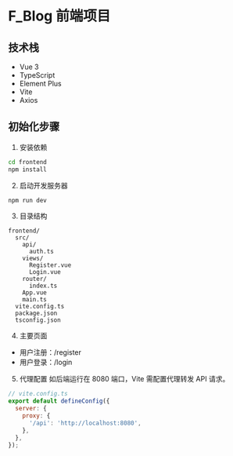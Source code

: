 # F_Blog 前端项目

## 技术栈
- Vue 3
- TypeScript
- Element Plus
- Vite
- Axios

## 初始化步骤

1. 安装依赖

```bash
cd frontend
npm install
```

2. 启动开发服务器

```bash
npm run dev
```

3. 目录结构

```
frontend/
  src/
    api/
      auth.ts
    views/
      Register.vue
      Login.vue
    router/
      index.ts
    App.vue
    main.ts
  vite.config.ts
  package.json
  tsconfig.json
```

4. 主要页面
- 用户注册：/register
- 用户登录：/login

5. 代理配置
如后端运行在 8080 端口，Vite 需配置代理转发 API 请求。

```js
// vite.config.ts
export default defineConfig({
  server: {
    proxy: {
      '/api': 'http://localhost:8080',
    },
  },
});
``` 
